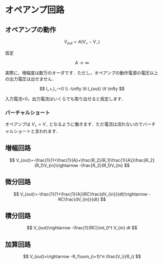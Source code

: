 # オペアンプ回路

## オペアンプの動作

$$ V_{out}=A (V_+ - V_-) $$

仮定

$$ A\rightarrow \infty $$

実際に，増幅度は数万のオーダです．ただし，オペアンプの動作電源の電圧以上の出力電圧は出せません．

$$
I_+,I_-=0 \\
-\infty \lt I_{out} \lt \infty
$$

入力電流=0，出力電流はいくらでも取り出せると仮定します．

### バーチャルショート

オペアンプは $V_+=V_-$ となるように働きます．ただ電流は流れないのでバーチャルショートと言われます．

## 増幅回路

$$
V_{out}=-\frac{1}{1+\frac{1}{A}+\frac{R_2}{R_1}\frac{1}{A}}\frac{R_2}{R_1}V_{in}\rightarrow -\frac{R_2}{R_1}V_{in}
$$

## 微分回路

$$
V_{out}=-\frac{1}{1+\frac{1}{A}}RC\frac{dV_{in}}{dt}\rightarrow -RC\frac{dV_{in}}{dt}
$$

## 積分回路

$$
V_{out}\rightarrow -\frac{1}{RC}\int_0^t V_{in} dt
$$

## 加算回路

$$
V_{out}=\rightarrow -R_f\sum_{i=1}^n \frac{V_i}{R_i}
$$